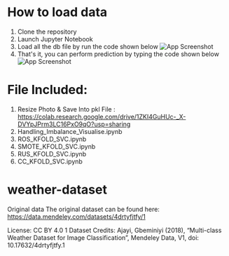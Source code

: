 # How to load data
1) Clone the repository
2) Launch Jupyter Notebook
3) Load all the db file by run the code shown below
![App Screenshot](https://github.com/RonKu01/Data_Science_Project_Handle_Imbalance_Data/blob/main/photo1.jpg)
4) That's it, you can perform prediction by typing the code shown below 
![App Screenshot](https://github.com/RonKu01/Data_Science_Project_Handle_Imbalance_Data/blob/main/photo2.jpg)

# File Included:
1) Resize Photo & Save Into pkl File : https://colab.research.google.com/drive/1ZKI4GuHUc-_X-DVYpJPrm3LC16PxO9qO?usp=sharing
2) Handling_Imbalance_Visualise.ipynb
3) ROS_KFOLD_SVC.ipynb
4) SMOTE_KFOLD_SVC.ipynb
5) RUS_KFOLD_SVC.ipynb
6) CC_KFOLD_SVC.ipynb

# weather-dataset
Original data
The original dataset can be found here: https://data.mendeley.com/datasets/4drtyfjtfy/1

License: CC BY 4.0
1 Dataset Credits: Ajayi, Gbeminiyi (2018), “Multi-class Weather Dataset for Image Classification”, Mendeley Data, V1, doi: 10.17632/4drtyfjtfy.1
